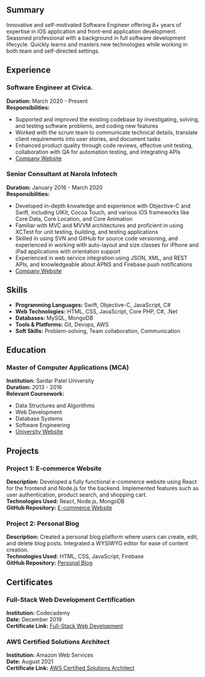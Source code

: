 ## Summary
Innovative and self-motivated Software Engineer offering 8+ years of expertise in iOS application and front-end application development. Seasoned professional with a background in full software development lifecycle. Quickly learns and masters new technologies while working in both team and self-directed settings.

## Experience
### Software Engineer at Civica.
**Duration:** March 2020 - Present  
**Responsibilities:**
- Supported and improved the existing codebase by investigating, solving, and testing software problems, and coding new features
- Worked with the scrum team to communicate technical details, translate client requirements into user stories, and document tasks
- Enhanced product quality through code reviews, effective unit testing, collaboration with QA for automation testing, and integrating APIs
- [Company Website](https://www.civica.com/en-in/)

### Senior Consultant at Narola Infotech
**Duration:** January 2016 - March 2020  
**Responsibilities:**
- Developed in-depth knowledge and experience with Objective-C and Swift, including UIKit, Cocoa Touch, and various iOS frameworks like Core Data, Core Location, and Core Animation
- Familiar with MVC and MVVM architectures and proficient in using XCTest for unit testing, building, and testing applications
- Skilled in using SVN and GitHub for source code versioning, and experienced in working with auto-layout and size classes for iPhone and iPad applications with orientation support
- Experienced in web service integration using JSON, XML, and REST APIs, and knowledgeable about APNS and Firebase push notifications
- [Company Website](https://www.narolainfotech.com/)

## Skills
- **Programming Languages:** Swift, Objective-C, JavaScript, C#
- **Web Technologies:** HTML, CSS, JavaScript, Core PHP, C#, .Net
- **Databases:** MySQL, MongoDB
- **Tools & Platforms:** Git, Devops, AWS
- **Soft Skills:** Problem-solving, Team collaboration, Communication

## Education
### Master of Computer Applications (MCA)
**Institution:** Sardar Patel University  
**Duration:** 2013 - 2016  
**Relevant Coursework:**
- Data Structures and Algorithms
- Web Development
- Database Systems
- Software Engineering
- [University Website](https://www.universityoftechnology.edu)

## Projects
### Project 1: E-commerce Website
**Description:** Developed a fully functional e-commerce website using React for the frontend and Node.js for the backend. Implemented features such as user authentication, product search, and shopping cart.  
**Technologies Used:** React, Node.js, MongoDB  
**GitHub Repository:** [E-commerce Website](https://github.com/username/e-commerce-website)

### Project 2: Personal Blog
**Description:** Created a personal blog platform where users can create, edit, and delete blog posts. Integrated a WYSIWYG editor for ease of content creation.  
**Technologies Used:** HTML, CSS, JavaScript, Firebase  
**GitHub Repository:** [Personal Blog](https://github.com/username/personal-blog)

## Certificates
### Full-Stack Web Development Certification
**Institution:** Codecademy  
**Date:** December 2019  
**Certificate Link:** [Full-Stack Web Development](https://www.codecademy.com/username/fullstack-web-development)

### AWS Certified Solutions Architect
**Institution:** Amazon Web Services  
**Date:** August 2021  
**Certificate Link:** [AWS Certified Solutions Architect](https://www.aws.training/Certification)
